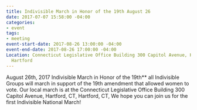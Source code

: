```yaml
---
title: Indivisible March in Honor of the 19th August 26
date: 2017-07-07 15:58:00 -04:00
categories:
- event
tags:
- meeting
event-start-date: 2017-08-26 13:00:00 -04:00
event-end-date: 2017-08-26 17:00:00 -04:00
Location: Connecticut Legislative Office Building 300 Capitol Avenue, Hartford, CT,
  Hartford
---
```


August 26th, 2017
Indivisible March in Honor of the 19th**
 all Indivisible Groups will march in support of the 19th amendment that allowed women to vote. Our local march is at the Connecticut Legislative Office Building 300 Capitol Avenue, Hartford, CT, Hartford, CT,
We hope you can join us for the first Indivisible National March!